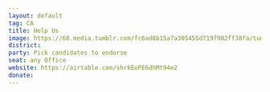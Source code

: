 ```yaml
---
layout: default
tag: CA
title: Help Us
image: https://68.media.tumblr.com/fc6ad8b15a7a305455d7197902ff38fa/tumblr_ncvq44Li2Y1s90wi8o1_500.gif
district: 
party: Pick candidates to endorse
seat: any Office
website: https://airtable.com/shrkEoPE6dhMt94e2
donate: 
---
```

